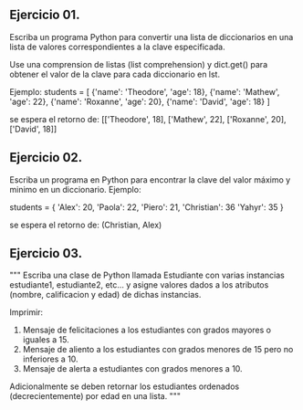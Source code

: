 
## Ejercicio 01.

Escriba un programa Python para convertir una lista de diccionarios en una lista de valores correspondientes a la clave especificada.

Use una comprension de listas (list comprehension) y dict.get() para obtener el valor de la clave para cada diccionario en lst.

Ejemplo:
students = [
{'name': 'Theodore', 'age': 18},
{'name': 'Mathew', 'age': 22},
{'name': 'Roxanne', 'age': 20},
{'name': 'David', 'age': 18}
]

se espera el retorno de:
[['Theodore', 18], ['Mathew', 22], ['Roxanne', 20], ['David', 18]]

## Ejercicio 02.

Escriba un programa en Python para encontrar la clave del valor máximo y minimo en un diccionario.
Ejemplo:

students = {
'Alex': 20,
'Paola': 22,
'Piero': 21,
'Christian': 36
'Yahyr': 35
}

se espera el retorno de:
(Christian, Alex)

## Ejercicio 03.

"""
Escriba una clase de Python llamada Estudiante con varias instancias estudiante1, estudiante2, etc...
y asigne valores dados a los atributos (nombre, calificacion y edad) de dichas instancias.

Imprimir:

1. Mensaje de felicitaciones a los estudiantes con grados mayores o iguales a 15.
2. Mensaje de aliento a los estudiantes con grados menores de 15 pero no inferiores a 10.
3. Mensaje de alerta a estudiantes con grados menores a 10.

Adicionalmente se deben retornar los estudiantes ordenados (decrecientemente) por edad en una lista.
"""
